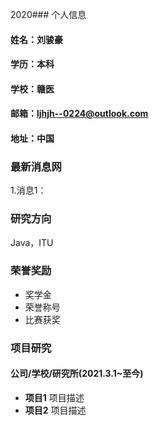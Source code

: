 2020### 个人信息
#### 姓名：刘骏豪
#### 学历：本科
#### 学校：赣医
#### 邮箱：ljhjh--0224@outlook.com
#### 地址：中国

### 最新消息网
1.消息1：


### 研究方向
Java，ITU
### 荣誉奖励
- 奖学金
- 荣誉称号
- 比赛获奖
### 项目研究
#### 公司/学校/研究所(2021.3.1~至今)
- **项目1**
项目描述
- **项目2**
项目描述



